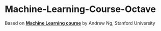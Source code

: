 # Machine-Learning-Course-Octave
Based on [**Machine Learning course**](https://www.coursera.org/learn/machine-learning/home/welcome) by Andrew Ng, Stanford University 
